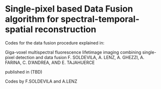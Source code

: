 # Single-pixel based Data Fusion algorithm for spectral-temporal-spatial reconstruction
Codes for the data fusion procedure explained in: 

Giga-voxel multispectral fluorescence lifetimage imaging combining single-pixel detection and data fusion
F. SOLDEVILA, A. LENZ, A. GHEZZI, A. FARINA, C. D’ANDREA, AND E. TAJAHUERCE

published in (TBD)

Codes by F.SOLDEVILA and A.LENZ
